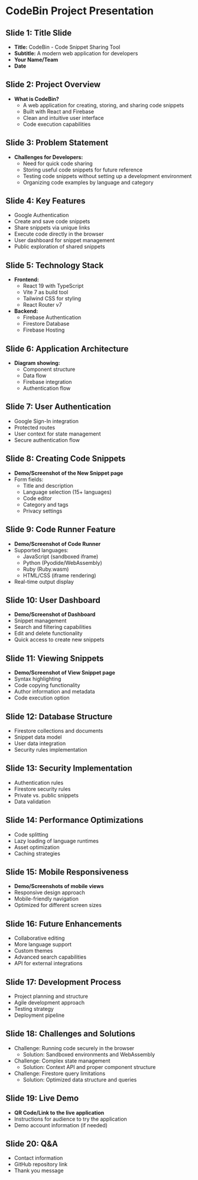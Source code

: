 # CodeBin Project Presentation

## Slide 1: Title Slide
- **Title:** CodeBin - Code Snippet Sharing Tool
- **Subtitle:** A modern web application for developers
- **Your Name/Team**
- **Date**

## Slide 2: Project Overview
- **What is CodeBin?**
  - A web application for creating, storing, and sharing code snippets
  - Built with React and Firebase
  - Clean and intuitive user interface
  - Code execution capabilities

## Slide 3: Problem Statement
- **Challenges for Developers:**
  - Need for quick code sharing
  - Storing useful code snippets for future reference
  - Testing code snippets without setting up a development environment
  - Organizing code examples by language and category

## Slide 4: Key Features
- Google Authentication
- Create and save code snippets
- Share snippets via unique links
- Execute code directly in the browser
- User dashboard for snippet management
- Public exploration of shared snippets

## Slide 5: Technology Stack
- **Frontend:**
  - React 19 with TypeScript
  - Vite 7 as build tool
  - Tailwind CSS for styling
  - React Router v7
- **Backend:**
  - Firebase Authentication
  - Firestore Database
  - Firebase Hosting

## Slide 6: Application Architecture
- **Diagram showing:**
  - Component structure
  - Data flow
  - Firebase integration
  - Authentication flow

## Slide 7: User Authentication
- Google Sign-In integration
- Protected routes
- User context for state management
- Secure authentication flow

## Slide 8: Creating Code Snippets
- **Demo/Screenshot of the New Snippet page**
- Form fields:
  - Title and description
  - Language selection (15+ languages)
  - Code editor
  - Category and tags
  - Privacy settings

## Slide 9: Code Runner Feature
- **Demo/Screenshot of Code Runner**
- Supported languages:
  - JavaScript (sandboxed iframe)
  - Python (Pyodide/WebAssembly)
  - Ruby (Ruby.wasm)
  - HTML/CSS (iframe rendering)
- Real-time output display

## Slide 10: User Dashboard
- **Demo/Screenshot of Dashboard**
- Snippet management
- Search and filtering capabilities
- Edit and delete functionality
- Quick access to create new snippets

## Slide 11: Viewing Snippets
- **Demo/Screenshot of View Snippet page**
- Syntax highlighting
- Code copying functionality
- Author information and metadata
- Code execution option

## Slide 12: Database Structure
- Firestore collections and documents
- Snippet data model
- User data integration
- Security rules implementation

## Slide 13: Security Implementation
- Authentication rules
- Firestore security rules
- Private vs. public snippets
- Data validation

## Slide 14: Performance Optimizations
- Code splitting
- Lazy loading of language runtimes
- Asset optimization
- Caching strategies

## Slide 15: Mobile Responsiveness
- **Demo/Screenshots of mobile views**
- Responsive design approach
- Mobile-friendly navigation
- Optimized for different screen sizes

## Slide 16: Future Enhancements
- Collaborative editing
- More language support
- Custom themes
- Advanced search capabilities
- API for external integrations

## Slide 17: Development Process
- Project planning and structure
- Agile development approach
- Testing strategy
- Deployment pipeline

## Slide 18: Challenges and Solutions
- Challenge: Running code securely in the browser
  - Solution: Sandboxed environments and WebAssembly
- Challenge: Complex state management
  - Solution: Context API and proper component structure
- Challenge: Firestore query limitations
  - Solution: Optimized data structure and queries

## Slide 19: Live Demo
- **QR Code/Link to the live application**
- Instructions for audience to try the application
- Demo account information (if needed)

## Slide 20: Q&A
- Contact information
- GitHub repository link
- Thank you message 